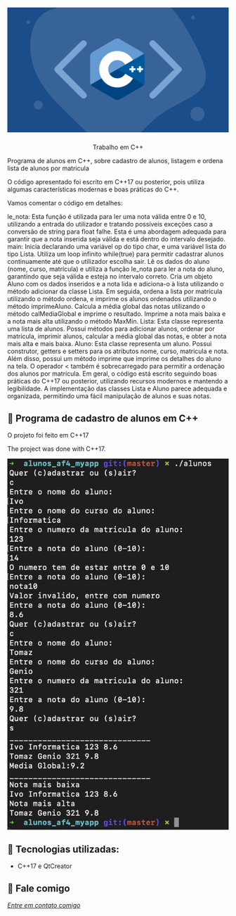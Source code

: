 <h1 align="center">
    <img width="600" src="cplusplus.png" />
</h1>


<p align="center">
Trabalho em C++

Programa de alunos em C++, sobre cadastro de alunos, listagem e ordena lista de alunos por matricula

O código apresentado foi escrito em C++17 ou posterior, pois utiliza algumas características modernas e boas práticas do C++.

Vamos comentar o código em detalhes:

le_nota:
Esta função é utilizada para ler uma nota válida entre 0 e 10, utilizando a entrada do utilizador e tratando possíveis exceções caso a conversão de string para float falhe. Esta é uma abordagem adequada para garantir que a nota inserida seja válida e está dentro do intervalo desejado.
main:
Inicia declarando uma variável op do tipo char, e uma variável lista do tipo Lista.
Utiliza um loop infinito while(true) para permitir cadastrar alunos continuamente até que o utilizador escolha sair.
Lê os dados do aluno (nome, curso, matrícula) e utiliza a função le_nota para ler a nota do aluno, garantindo que seja válida e esteja no intervalo correto.
Cria um objeto Aluno com os dados inseridos e a nota lida e adiciona-o à lista utilizando o método adicionar da classe Lista.
Em seguida, ordena a lista por matrícula utilizando o método ordena, e imprime os alunos ordenados utilizando o método imprimeAluno.
Calcula a média global das notas utilizando o método calMediaGlobal e imprime o resultado.
Imprime a nota mais baixa e a nota mais alta utilizando o método MaxMin.
Lista:
Esta classe representa uma lista de alunos. Possui métodos para adicionar alunos, ordenar por matrícula, imprimir alunos, calcular a média global das notas, e obter a nota mais alta e mais baixa.
Aluno:
Esta classe representa um aluno. Possui construtor, getters e setters para os atributos nome, curso, matricula e nota. Além disso, possui um método imprime que imprime os detalhes do aluno na tela.
O operador < também é sobrecarregado para permitir a ordenação dos alunos por matrícula.
Em geral, o código está escrito seguindo boas práticas do C++17 ou posterior, utilizando recursos modernos e mantendo a legibilidade. A implementação das classes Lista e Aluno parece adequada e organizada, permitindo uma fácil manipulação de alunos e suas notas.
</p>

📌 Programa de cadastro de alunos em C++
------------------
O projeto foi feito em C++17


The project was done with C++17.


<img src="resultado.png" alt="page-home">


🔧 Tecnologias utilizadas:
------------------

- C++17 e QtCreator 

💬 Fale comigo
------------------
[*Entre em contato comigo*](https://www.linkedin.com/in/ivo-baptista-3712144/)



